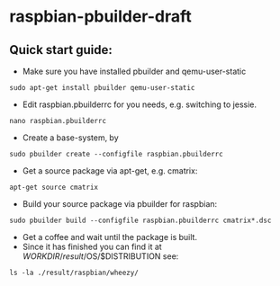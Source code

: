 raspbian-pbuilder-draft
=======================

Quick start guide:
------------------

* Make sure you have installed pbuilder and qemu-user-static

```
sudo apt-get install pbuilder qemu-user-static
```

* Edit raspbian.pbuilderrc for you needs, e.g. switching to jessie.

```
nano raspbian.pbuilderrc
``` 

* Create a base-system, by

```
sudo pbuilder create --configfile raspbian.pbuilderrc
```

* Get a source package via apt-get, e.g. cmatrix:

```
apt-get source cmatrix
```

* Build your source package via pbuilder for raspbian:

```
sudo pbuilder build --configfile raspbian.pbuilderrc cmatrix*.dsc
```

* Get a coffee and wait until the package is built.
* Since it has finished you can find it at $WORKDIR/result/$OS/$DISTRIBUTION see:

```
ls -la ./result/raspbian/wheezy/
```
